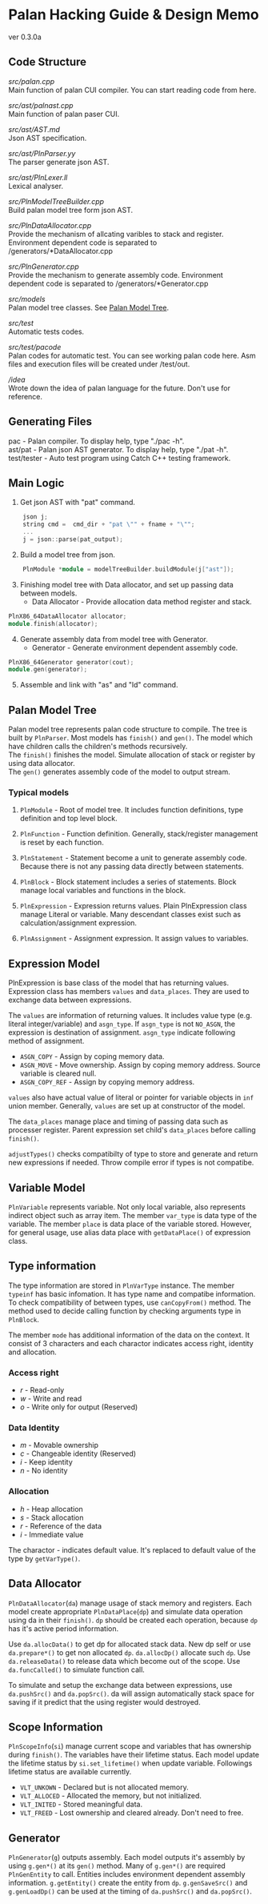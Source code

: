 Palan Hacking Guide & Design Memo
===================

ver 0.3.0a

Code Structure
--------------
*src/palan.cpp*  
	Main function of palan CUI compiler.
	You can start reading code from here.

*src/ast/palnast.cpp*  
	Main function of palan paser CUI.

*src/ast/AST.md*  
	Json AST specification.

*src/ast/PlnParser.yy*  
	The parser generate json AST.

*src/ast/PlnLexer.ll*  
	Lexical analyser.

*src/PlnModelTreeBuilder.cpp*  
	Build palan model tree form json AST.

*src/PlnDataAllocator.cpp*  
	Provide the mechanism of allcating varibles to stack and register.
	Environment dependent code is separated to /generators/*DataAllocator.cpp 

*src/PlnGenerator.cpp*  
	Provide the mechanism to generate assembly code.
	Environment dependent code is separated to /generators/*Generator.cpp 
	
*src/models*  
	Palan model tree classes. See [Palan Model Tree](#PMT).

*src/test*  
	Automatic tests codes.

*src/test/pacode*  
	Palan codes for automatic test.
	You can see working palan code here.
	Asm files and execution files will be created under /test/out.

*/idea*  
	Wrote down the idea of palan language for the future.
	Don't use for reference.

Generating Files
----------------
pac - Palan compiler. To display help, type "./pac -h".  
ast/pat - Palan json AST generator. To display help, type "./pat -h".  
test/tester - Auto test program using Catch C++ testing framework.  

Main Logic
----------
1.  Get json AST with "pat" command.
```cpp
	json j;
	string cmd =  cmd_dir + "pat \"" + fname + "\"";
	...
	j = json::parse(pat_output);
```

2.  Build a model tree from json.
```cpp
	PlnModule *module = modelTreeBuilder.buildModule(j["ast"]);
```

3.  Finishing model tree with Data allocator, and set up passing data between models.
    *   Data Allocator - Provide allocation data method register and stack.
```cpp
PlnX86_64DataAllocator allocator;
module.finish(allocator);
```

4.  Generate assembly data from model tree with Generator.
    *   Generator - Generate environment dependent assembly code.
```cpp
PlnX86_64Generator generator(cout);
module.gen(generator);
```

5.  Assemble and link with "as" and "ld" command.

Palan Model Tree<a name="PMT"></a>
----------------
Palan model tree represents palan code structure to compile.
The tree is built by `PlnParser`. Most models has `finish()` and `gen()`.
The model which have children calls the children's methods recursively.  
The `finish()` finishes the model. Simulate allocation of stack or register by using data allocator.  
The `gen()` generates assembly code of the model to output stream.  

### Typical models 
1.  `PlnModule` - Root of model tree. It includes function definitions, type definition and top level block.

2.  `PlnFunction` - Function definition. Generally, stack/register management is reset by each function.

3.  `PlnStatement` - Statement become a unit to generate assembly code. Because there is not any passing data directly between statements.

4.  `PlnBlock` - Block statement includes a series of statements. Block manage local variables and functions in the block.

5.  `PlnExpression` - Expression returns values. Plain PlnExpression class manage Literal or variable.
    Many descendant classes exist such as calculation/assignment expression.

6.  `PlnAssignment` - Assignment expression. It assign values to variables.

Expression Model
----------------
PlnExpression is base class of the model that has returning values.
Expression class has members `values` and `data_places`.
They are used to exchange data between expressions.

The `values` are information of returning values.
It includes value type (e.g. literal integer/variable) and `asgn_type`.
If `asgn_type` is not `NO_ASGN`, the expression is destination of assignment.
`asgn_type` indicate following method of assignment.  

*   `ASGN_COPY` - Assign by coping memory data.
*   `ASGN_MOVE` - Move ownership. Assign by coping memory address. Source variable is cleared null.
*   `ASGN_COPY_REF` - Assign by copying memory address.

`values` also have actual value of literal or pointer for variable objects in `inf` union member.
Generally, `values` are set up at constructor of the model.

The `data_places` manage place and timing of passing data such as processer register.
Parent expression set child's `data_places` before calling `finish()`.

`adjustTypes()` checks compatibilty of type to store and generate and return new expressions if needed.
Throw compile error if types is not compatibe.

Variable Model
--------------
`PlnVariable` represents variable. Not only local variable, also represents indirect object such as array item.
The member `var_type` is data type of the variable.
The member `place` is data place of the variable stored.
However, for general usage, use alias data place with `getDataPlace()` of expression class.

Type information
-----------------
The type information are stored in `PlnVarType` instance.
The member `typeinf` has basic infomation. It has type name and compatibe information.
To check compatibility of between types, use `canCopyFrom()` method. The method used to decide calling function by checking arguments type in `PlnBlock`.

The member `mode` has additional information of the data on the context.
It consist of 3 characters and each charactor indicates access right, identity and allocation.

### Access right
*   *r* - Read-only
*   *w* - Write and read
*   *o* - Write only for output (Reserved)

### Data Identity
*   *m* - Movable ownership
*   *c* - Changeable identity (Reserved)
*   *i* - Keep identity
*   *n* - No identity

### Allocation
*   *h* - Heap allocation
*   *s* - Stack allocation
*   *r* - Reference of the data
*   *i* - Immediate value

The charactor *-* indicates default value. It's replaced to default value of the type by `getVarType()`.

Data Allocator
--------------
`PlnDataAllocator`(`da`) manage usage of stack memory and registers.
Each model create appropriate `PlnDataPlace`(`dp`) and simulate data operation
using da in their `finish()`. `dp` should be created each operation,
because `dp` has it's active period information.

Use `da.allocData()` to get dp for allocated stack data.
New dp self or use `da.prepare*()` to get non allocated `dp`.
`da.allocDp()` allocate such `dp`.
Use `da.releaseData()` to release data which become out of the scope.
Use `da.funcCalled()` to simulate function call.

To simulate and setup the exchange data between expressions, use `da.pushSrc()` and `da.popSrc()`.
da will assign automatically stack space for saving if it predict that the using register would destroyed.

Scope Information
-----------------
`PlnScopeInfo`(`si`) manage current scope and variables that has ownership during `finish()`.
The variables have their lifetime status.
Each model update the lifetime status by `si.set_lifetime()` when update variable.
Followings lifetime status are available currently.

*   `VLT_UNKOWN` - Declared but is not allocated memory.
*   `VLT_ALLOCED` - Allocated the memory, but not initialized.
*   `VLT_INITED` - Stored meaningful data.
*   `VLT_FREED` - Lost ownership and cleared already. Don't need to free.

Generator
---------
`PlnGenerator`(`g`) outputs assembly.
Each model outputs it's assembly by using `g.gen*()` at its `gen()` method.
Many of `g.gen*()` are required `PlnGenEntity` to call.
Entities includes environment dependent assembly information.
`g.getEntity()` create the entity from `dp`.
`g.genSaveSrc()` and `g.genLoadDp()` can be used at the timing of `da.pushSrc()` and `da.popSrc()`.
